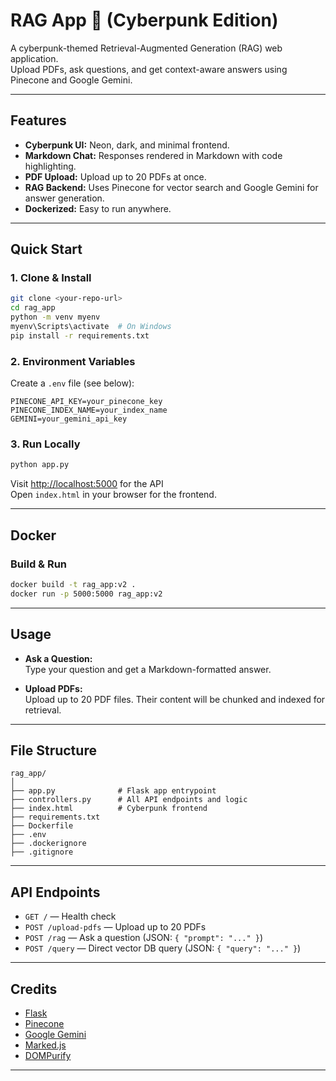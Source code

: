 
# RAG App 🚀 (Cyberpunk Edition)

A cyberpunk-themed Retrieval-Augmented Generation (RAG) web application.  
Upload PDFs, ask questions, and get context-aware answers using Pinecone and Google Gemini.

---

## Features

- **Cyberpunk UI:** Neon, dark, and minimal frontend.
- **Markdown Chat:** Responses rendered in Markdown with code highlighting.
- **PDF Upload:** Upload up to 20 PDFs at once.
- **RAG Backend:** Uses Pinecone for vector search and Google Gemini for answer generation.
- **Dockerized:** Easy to run anywhere.

---

## Quick Start

### 1. Clone & Install

```sh
git clone <your-repo-url>
cd rag_app
python -m venv myenv
myenv\Scripts\activate  # On Windows
pip install -r requirements.txt
```

### 2. Environment Variables

Create a `.env` file (see below):

```
PINECONE_API_KEY=your_pinecone_key
PINECONE_INDEX_NAME=your_index_name
GEMINI=your_gemini_api_key
```

### 3. Run Locally

```sh
python app.py
```

Visit [http://localhost:5000](http://localhost:5000) for the API  
Open `index.html` in your browser for the frontend.

---

## Docker

### Build & Run

```sh
docker build -t rag_app:v2 .
docker run -p 5000:5000 rag_app:v2
```

---

## Usage

- **Ask a Question:**  
  Type your question and get a Markdown-formatted answer.

- **Upload PDFs:**  
  Upload up to 20 PDF files. Their content will be chunked and indexed for retrieval.

---

## File Structure

```
rag_app/
│
├── app.py              # Flask app entrypoint
├── controllers.py      # All API endpoints and logic
├── index.html          # Cyberpunk frontend
├── requirements.txt
├── Dockerfile
├── .env
├── .dockerignore
├── .gitignore
```

---

## API Endpoints

- `GET /` — Health check
- `POST /upload-pdfs` — Upload up to 20 PDFs
- `POST /rag` — Ask a question (JSON: `{ "prompt": "..." }`)
- `POST /query` — Direct vector DB query (JSON: `{ "query": "..." }`)

---

## Credits

- [Flask](https://flask.palletsprojects.com/)
- [Pinecone](https://www.pinecone.io/)
- [Google Gemini](https://ai.google.dev/)
- [Marked.js](https://marked.js.org/)
- [DOMPurify](https://github.com/cure53/DOMPurify)

---
